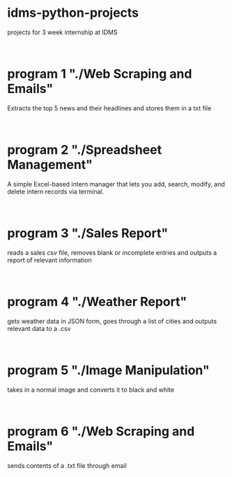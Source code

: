 # idms-python-projects
projects for 3 week internship at IDMS

<br>

# program 1 "./Web Scraping and Emails"
Extracts the top 5 news and their headlines and stores them in a txt file

<br>

# program 2 "./Spreadsheet Management"
A simple Excel-based intern manager that lets you add, search, modify, and delete intern records via terminal.

<br>

# program 3 "./Sales Report"
reads a sales csv file, removes blank or incomplete entries and outputs a report of relevant information

<br>

# program 4 "./Weather Report"
gets weather data in JSON form, goes through a list of cities and outputs relevant data to a .csv

<br>

# program 5 "./Image Manipulation"
takes in a normal image and converts it to black and white

<br>

# program 6 "./Web Scraping and Emails"
sends contents of a .txt file through email